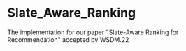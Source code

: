 # Slate_Aware_Ranking
The implementation for our paper "Slate-Aware Ranking for Recommendation" accepted by WSDM.22
